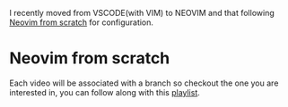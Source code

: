 I recently moved from VSCODE(with VIM) to NEOVIM and that following [Neovim from scratch](https://github.com/LunarVim/Neovim-from-scratch) for configuration.

# Neovim from scratch

Each video will be associated with a branch so checkout the one you are interested in, you can follow along with this [playlist](https://www.youtube.com/watch?v=ctH-a-1eUME&list=PLhoH5vyxr6Qq41NFL4GvhFp-WLd5xzIzZ).

